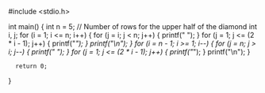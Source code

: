 #include <stdio.h>

int main() 
{
 int n = 5; // Number of rows for the upper half of the diamond
  int i, j;
for (i = 1; i <= n; i++) 
{
  for (j = i; j < n; j++) 
  {
  printf(" ");
  }
  for (j = 1; j <= (2 * i - 1); j++)
  {
    printf("*");
  }
    printf("\n"); 
  }
    for (i = n - 1; i >= 1; i--) {
    for (j = n; j > i; j--) {
     printf(" ");
   }
      for (j = 1; j <= (2 * i - 1); j++) {
        printf("*");
    }
       printf("\n");
    }

      return 0;
   }
